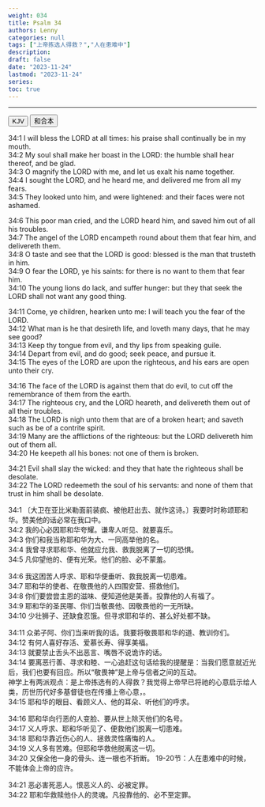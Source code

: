 ```yaml
---
weight: 034
title: Psalm 34
authors: Lenny
categories: null
tags: ["上帝拣选人得救？","人在患难中"]
description: 
draft: false
date: "2023-11-24"
lastmod: "2023-11-24"
series: 
toc: true
---
```


<!--more-->
---

<!-- Tab links -->

<div class="tab">
  <button class="tablinks active" onclick="tablabel(event, 'english')">KJV</button>
  <button class="tablinks" onclick="tablabel(event, 'chinese')">和合本</button>
</div>

<!-- Tab content -->
<div id="english" class="tabcontent" style="display:block">

34:1 I will bless the LORD at all times: his praise shall continually be in my mouth.  
34:2 My soul shall make her boast in the LORD: the humble shall hear thereof, and be glad.  
34:3 O magnify the LORD with me, and let us exalt his name together.  
34:4 I sought the LORD, and he heard me, and delivered me from all my fears.  
34:5 They looked unto him, and were lightened: and their faces were not ashamed.  

34:6 This poor man cried, and the LORD heard him, and saved him out of all his troubles.  
34:7 The angel of the LORD encampeth round about them that fear him, and delivereth them.  
34:8 O taste and see that the LORD is good: blessed is the man that trusteth in him.  
34:9 O fear the LORD, ye his saints: for there is no want to them that fear him.  
34:10 The young lions do lack, and suffer hunger: but they that seek the LORD shall not want any good thing.  

34:11 Come, ye children, hearken unto me: I will teach you the fear of the LORD.  
34:12 What man is he that desireth life, and loveth many days, that he may see good?  
34:13 Keep thy tongue from evil, and thy lips from speaking guile.  
34:14 Depart from evil, and do good; seek peace, and pursue it.  
34:15 The eyes of the LORD are upon the righteous, and his ears are open unto their cry.  

34:16 The face of the LORD is against them that do evil, to cut off the remembrance of them from the earth.  
34:17 The righteous cry, and the LORD heareth, and delivereth them out of all their troubles.  
34:18 The LORD is nigh unto them that are of a broken heart; and saveth such as be of a contrite spirit.  
34:19 Many are the afflictions of the righteous: but the LORD delivereth him out of them all.  
34:20 He keepeth all his bones: not one of them is broken.    

34:21 Evil shall slay the wicked: and they that hate the righteous shall be desolate.  
34:22 The LORD redeemeth the soul of his servants: and none of them that trust in him shall be desolate.  
</div>

<div id="chinese" class="tabcontent">

34:1 〔大卫在亚比米勒面前装疯、被他赶出去、就作这诗。〕我要时时称颂耶和华。赞美他的话必常在我口中。  
34:2 我的心必因耶和华夸耀。谦卑人听见、就要喜乐。  
34:3 你们和我当称耶和华为大、一同高举他的名。  
34:4 我曾寻求耶和华、他就应允我、救我脱离了一切的恐惧。  
34:5 凡仰望他的、便有光荣。他们的脸、必不蒙羞。  

34:6 我这困苦人呼求、耶和华便垂听、救我脱离一切患难。  
34:7 耶和华的使者、在敬畏他的人四围安营、搭救他们。  
34:8 你们要尝尝主恩的滋味、便知道他是美善。投靠他的人有福了。  
34:9 耶和华的圣民哪、你们当敬畏他、因敬畏他的一无所缺。  
34:10 少壮狮子、还缺食忍饿。但寻求耶和华的、甚么好处都不缺。  

34:11 众弟子阿、你们当来听我的话。我要将敬畏耶和华的道、教训你们。  
34:12 有何人喜好存活、爱慕长寿、得享美福。  
34:13 就要禁止舌头不出恶言、嘴唇不说诡诈的话。  
34:14 要离恶行善、寻求和睦、一心追赶<label for="追赶" class="margin-toggle sidenote-number"></label><span class="sidenote">这句话给我的提醒是：当我们愿意就近光后，我们也要有回应。所以“敬畏神”是上帝与信者之间的互动。<br>神学上有两派观点：是上帝拣选有的人得救？我觉得上帝早已将祂的心意启示给人类，历世历代好多基督徒也在传播上帝心意，</span>。  
34:15 耶和华的眼目、看顾义人、他的耳朵、听他们的呼求。  

34:16 耶和华向行恶的人变脸、要从世上除灭他们的名号。  
34:17 义人呼求、耶和华听见了、便救他们脱离一切患难。  
34:18 耶和华靠近伤心的人、拯救灵性痛悔的人。  
34:19 义人多有苦难。但耶和华救他脱离这一切。  
34:20 又保全他一身的骨头、连一根也不折断。 <label for="delivery" class="margin-toggle sidenote-number"></label><span class="sidenote">19-20节：人在患难中的时候，不能体会上帝的应许。</span> 

34:21 恶必害死恶人。恨恶义人的、必被定罪。  
34:22 耶和华救赎他仆人的灵魂。凡投靠他的、必不至定罪。  
</div>



